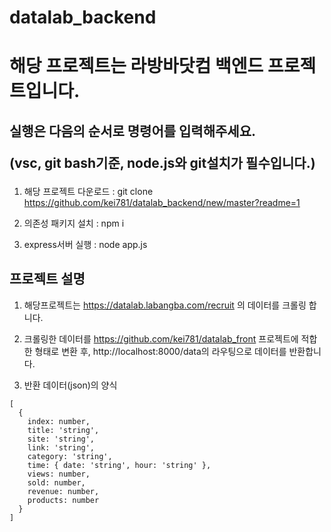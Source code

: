 # datalab_backend
<h1> 해당 프로젝트는 라방바닷컴 백엔드 프로젝트입니다.</h1>

<h2> 실행은 다음의 순서로 명령어를 입력해주세요.

(vsc, git bash기준, node.js와 git설치가 필수입니다.) </h2>

  1. 해당 프로젝트 다운로드 : git clone https://github.com/kei781/datalab_backend/new/master?readme=1
  
  2. 의존성 패키지 설치 : npm i
  
  3. express서버 실행 : node app.js
  
<h2> 프로젝트 설명 </h2>

  1. 해당프로젝트는 https://datalab.labangba.com/recruit 의 데이터를 크롤링 합니다.
  
  2. 크롤링한 데이터를 https://github.com/kei781/datalab_front 프로젝트에 적합한 형태로 변환 후, http://localhost:8000/data의 라우팅으로 데이터를 반환합니다.
  
  3. 반환 데이터(json)의 양식
  ```
  [
    {
      index: number,
      title: 'string',
      site: 'string',
      link: 'string',
      category: 'string',
      time: { date: 'string', hour: 'string' },
      views: number,
      sold: number,
      revenue: number,
      products: number
    }
  ]
  ```
